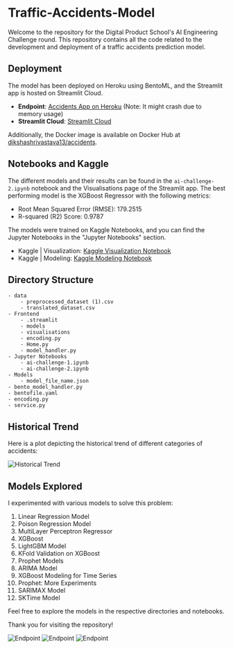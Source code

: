 # Traffic-Accidents-Model

Welcome to the repository for the Digital Product School's AI Engineering Challenge round. This repository contains all the code related to the development and deployment of a traffic accidents prediction model.

## Deployment

The model has been deployed on Heroku using BentoML, and the Streamlit app is hosted on Streamlit Cloud.

- **Endpoint**: [Accidents App on Heroku](https://accidents-app-8b4af04b640b.herokuapp.com/) (Note: It might crash due to memory usage)
- **Streamlit Cloud**: [Streamlit Cloud](https://streamlit.io/cloud)

Additionally, the Docker image is available on Docker Hub at [dikshashrivastava13/accidents](https://hub.docker.com/repository/docker/dikshashrivastava13/accidents/general).

## Notebooks and Kaggle

The different models and their results can be found in the `ai-challenge-2.ipynb` notebook and the Visualisations page of the Streamlit app. The best performing model is the XGBoost Regressor with the following metrics:
- Root Mean Squared Error (RMSE): 179.2515
- R-squared (R2) Score: 0.9787

The models were trained on Kaggle Notebooks, and you can find the Jupyter Notebooks in the "Jupyter Notebooks" section.

- Kaggle | Visualization: [Kaggle Visualization Notebook](https://www.kaggle.com/code/dikshashri13702/ai-challenge-1/notebook)
- Kaggle | Modeling: [Kaggle Modeling Notebook](https://www.kaggle.com/code/dikshashri13702/ai-challenge-2/notebook)

## Directory Structure

```plaintext
- data
    - preprocessed_dataset (1).csv
    - translated_dataset.csv
- Frontend
    - .streamlit
    - models
    - visualisations
    - encoding.py
    - Home.py
    - model_handler.py
- Jupyter Notebooks
    - ai-challenge-1.ipynb
    - ai-challenge-2.ipynb
- Models
    - model_file_name.json
- bento_model_handler.py
- bentofile.yaml
- encoding.py
- service.py
```

## Historical Trend

Here is a plot depicting the historical trend of different categories of accidents:

![Historical Trend]("Frontend/Visualisations/line_plt_each_cat.png")

## Models Explored

I experimented with various models to solve this problem:

1. Linear Regression Model
2. Poison Regression Model
3. MultiLayer Perceptron Regressor
4. XGBoost
5. LightGBM Model
6. KFold Validation on XGBoost
7. Prophet Models
8. ARIMA Model
9. XGBoost Modeling for Time Series
10. Prophet: More Experiments
11. SARIMAX Model
12. SKTime Model

Feel free to explore the models in the respective directories and notebooks.

Thank you for visiting the repository!

![Endpoint]("image1.png")
![Endpoint]("image2.png")
![Endpoint]("image3.png")